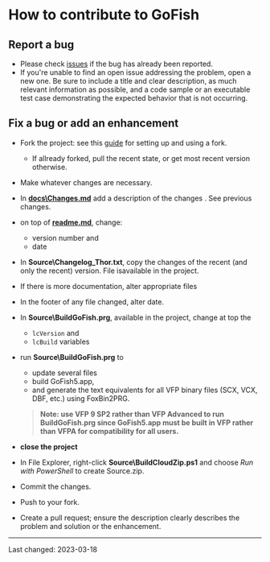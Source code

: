 # How to contribute to GoFish

## Report a bug
- Please check [issues](https://github.com/VFPXGoFish/issues) if the bug has already been reported.
- If you're unable to find an open issue addressing the problem, open a new one. Be sure to include a title and clear description, as much relevant information as possible, and a code sample or an executable test case demonstrating the expected behavior that is not occurring.

## Fix a bug or add an enhancement
- Fork the project: see this [guide](https://www.dataschool.io/how-to-contribute-on-github/) for setting up and using a fork.
  - If allready forked, pull the recent state, or get most recent version otherwise.
- Make whatever changes are necessary.
- In **[docs\Changes.md](/docs/Changes.md)** add a description of the changes . See previous changes.
- on top of **[readme.md](/readme.md)**, change:
  - version number and
  - date
- In **Source\Changelog_Thor.txt**, copy the changes of the recent (and only the recent) version. File isavailable in the project.
- If there is more documentation, alter appropriate files
- In the footer of any file changed, alter date.

- In **Source\BuildGoFish.prg**, available in the project, change at top the 
  - `lcVersion` and 
  - `lcBuild` variables   

- run **Source\BuildGoFish.prg** to
  - update several files
  - build GoFish5.app,
   - and generate the text equivalents for all VFP binary files (SCX, VCX, DBF, etc.) using FoxBin2PRG.
   > **Note: use VFP 9 SP2 rather than VFP Advanced to run BuildGoFish.prg since GoFish5.app must be built in VFP rather than VFPA for compatibility for all users.**

- **close the project**
- In File Explorer, right-click **Source\BuildCloudZip.ps1** and choose *Run with PowerShell* to create Source.zip.
- Commit the changes.
- Push to your fork.
- Create a pull request; ensure the description clearly describes the problem and solution or the enhancement.

----
Last changed: 2023-03-18
